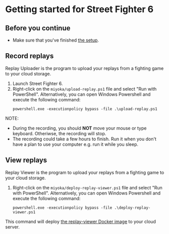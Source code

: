 # Getting started for Street Fighter 6

## Before you continue

- Make sure that you've finished [the setup](../getting_started.md#setup).

## Record replays

Replay Uploader is the program to upload your replays from a fighting game to your cloud storage.

1. Launch Street Fighter 6.
1. Right-click on the `miyoka/upload-replay.ps1` file and select "Run with PowerShell".
    Alternatively, you can open Windows Powershell and execute the following command:
    ```
    powershell.exe -executionpolicy bypass -file .\upload-replay.ps1
    ```

NOTE:

- During the recording, you should **NOT** move your mouse or type keyboard. Otheriwse, the recording will stop.
- The recording could take a few hours to finish. Run it when you don't have a plan to use your computer e.g. run it while you sleep.

## View replays

Replay Viewer is the program to upload your replays from a fighting game to your cloud storage.

1. Right-click on the `miyoka/deploy-replay-viewer.ps1` file and select "Run with PowerShell".
    Alternatively, you can open Windows Powershell and execute the following command:
    ```
    powershell.exe -executionpolicy bypass -file .\deploy-replay-viewer.ps1
    ```

This command will deploy [the replay-viewer Docker image](https://hub.docker.com/r/fgcreplaymiyoka/replay-viewer/tags)
to your cloud server.
